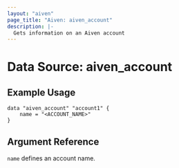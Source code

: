 ```yaml
---
layout: "aiven"
page_title: "Aiven: aiven_account"
description: |-
  Gets information on an Aiven account
---
```


# Data Source: aiven_account

## Example Usage

```hcl
data "aiven_account" "account1" {
    name = "<ACCOUNT_NAME>"
}
```

## Argument Reference

`name` defines an account name.
